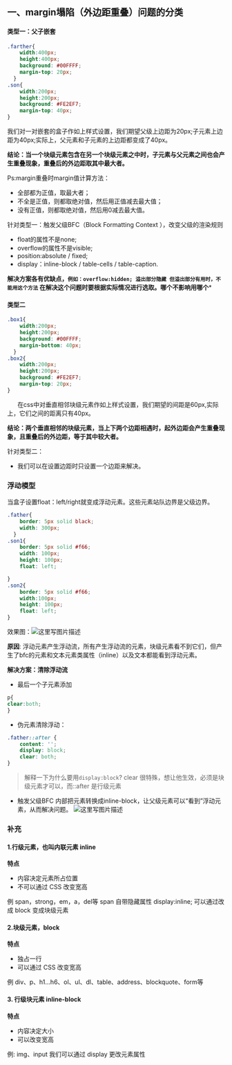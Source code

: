 ## 一、margin塌陷（外边距重叠）问题的分类
#### 类型一：父子嵌套
```css
.farther{
    width:400px;
    height:400px;
    background: #00FFFF;
    margin-top: 20px;
  }  
.son{
    width:200px;
    height:200px;
    background: #FE2EF7;
    margin-top: 40px;
}
```
 我们对一对嵌套的盒子作如上样式设置，我们期望父级上边距为20px;子元素上边距为40px;实际上，父元素和子元素的上边距都变成了40px。

**结论：当一个块级元素包含在另一个块级元素之中时，子元素与父元素之间也会产生重叠现象，重叠后的外边距取其中最大者。**

Ps:margin重叠时margin值计算方法：
- 全部都为正值，取最大者；
- 不全是正值，则都取绝对值，然后用正值减去最大值；
- 没有正值，则都取绝对值，然后用0减去最大值。

	
针对类型一：触发父级BFC（Block Formatting Context ），改变父级的渲染规则

* float的属性不是none; 
* overflow的属性不是visible; 
* position:absolute / fixed; 
* display：inline-block / table-cells / table-caption.

**解决方案各有优缺点，`例如：overflow:hidden; 溢出部分隐藏 但溢出部分有用时，不能用这个方法`   在解决这个问题时要根据实际情况进行选取。哪个不影响用哪个***

#### 类型二  
```css
.box1{
    width:200px;
    height:200px;
    background: #00FFFF;
    margin-bottom: 40px;
  }  
.box2{
    width:200px;
    height:200px;
    background: #FE2EF7;
    margin-top: 20px;
}
```
  &nbsp; &nbsp; &nbsp;   在css中对垂直相邻块级元素作如上样式设置，我们期望的间距是60px,实际上，它们之间的距离只有40px。
  
**结论：两个垂直相邻的块级元素，当上下两个边距相遇时，起外边距会产生重叠现象，且重叠后的外边距，等于其中较大者。**

针对类型二：

*   我们可以在设置边距时只设置一个边距来解决。

### 浮动模型
当盒子设置float：left/right就变成浮动元素。这些元素站队边界是父级边界。
```css
.father{
    border: 5px solid black;
    width: 300px;
  }  
.son1{
    border: 5px solid #f66;
    width: 100px;
    height: 100px;
    float: left;

}
.son2{
    border: 5px solid #f66;
    width:100px;
    height: 100px;
    float: left;
}
```
效果图：![这里写图片描述](https://img-blog.csdn.net/20180624160209473?watermark/2/text/aHR0cHM6Ly9ibG9nLmNzZG4ubmV0L2dhb3NoYW55YW5nemhpXzE5OTk=/font/5a6L5L2T/fontsize/400/fill/I0JBQkFCMA==/dissolve/70)

**原因**: 浮动元素产生浮动流，所有产生浮动流的元素，块级元素看不到它们，但产生了bfc的元素和文本元素类属性（inline）以及文本都能看到浮动元素。

**解决方案：清除浮动流**

*  最后一个子元素添加
```css
p{
clear:both;
}
```

* 伪元素清除浮动：

```css
.father::after {
    content: '';
    display: block;
    clear: both;
}
```
> 解释一下为什么要用`display:block`?
> clear 很特殊，想让他生效，必须是块级元素才可以，而::after 是行级元素
* 触发父级BFC 
 内部把元素转换成inline-block，让父级元素可以“看到”浮动元素，从而解决问题。
 ![这里写图片描述](https://img-blog.csdn.net/20180624161527301?watermark/2/text/aHR0cHM6Ly9ibG9nLmNzZG4ubmV0L2dhb3NoYW55YW5nemhpXzE5OTk=/font/5a6L5L2T/fontsize/400/fill/I0JBQkFCMA==/dissolve/70)
### 补充
#### 1.行级元素，也叫内联元素 inline
**特点**
 - 内容决定元素所占位置
 - 不可以通过 CSS 改变宽高
 
 例 span，strong，em，a，del等
span 自带隐藏属性 display:inline; 可以通过改成 block 变成块级元素
 #### 2.块级元素，block
 **特点**
 - 独占一行
- 可以通过 CSS 改变宽高

例 div、p、h1…h6、ol、ul、dl、table、address、blockquote、form等
#### 3. 行级块元素 inline-block
**特点**
- 内容决定大小
- 可以改变宽高

例: img、input
我们可以通过 display 更改元素属性
